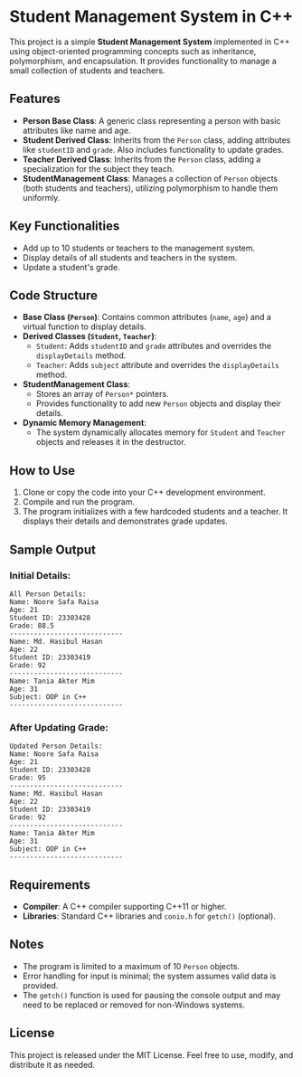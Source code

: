 # Student Management System in C++

This project is a simple **Student Management System** implemented in C++ using object-oriented programming concepts such as inheritance, polymorphism, and encapsulation. It provides functionality to manage a small collection of students and teachers.

## Features
- **Person Base Class**: A generic class representing a person with basic attributes like name and age.
- **Student Derived Class**: Inherits from the `Person` class, adding attributes like `studentID` and `grade`. Also includes functionality to update grades.
- **Teacher Derived Class**: Inherits from the `Person` class, adding a specialization for the subject they teach.
- **StudentManagement Class**: Manages a collection of `Person` objects (both students and teachers), utilizing polymorphism to handle them uniformly.

## Key Functionalities
- Add up to 10 students or teachers to the management system.
- Display details of all students and teachers in the system.
- Update a student's grade.

## Code Structure
- **Base Class (`Person`)**: Contains common attributes (`name`, `age`) and a virtual function to display details.
- **Derived Classes (`Student`, `Teacher`)**:
  - `Student`: Adds `studentID` and `grade` attributes and overrides the `displayDetails` method.
  - `Teacher`: Adds `subject` attribute and overrides the `displayDetails` method.
- **StudentManagement Class**:
  - Stores an array of `Person*` pointers.
  - Provides functionality to add new `Person` objects and display their details.
- **Dynamic Memory Management**:
  - The system dynamically allocates memory for `Student` and `Teacher` objects and releases it in the destructor.

## How to Use
1. Clone or copy the code into your C++ development environment.
2. Compile and run the program.
3. The program initializes with a few hardcoded students and a teacher. It displays their details and demonstrates grade updates.

## Sample Output
### Initial Details:
```
All Person Details:
Name: Noore Safa Raisa
Age: 21
Student ID: 23303428
Grade: 88.5
----------------------------
Name: Md. Hasibul Hasan
Age: 22
Student ID: 23303419
Grade: 92
----------------------------
Name: Tania Akter Mim
Age: 31
Subject: OOP in C++
----------------------------
```

### After Updating Grade:
```
Updated Person Details:
Name: Noore Safa Raisa
Age: 21
Student ID: 23303428
Grade: 95
----------------------------
Name: Md. Hasibul Hasan
Age: 22
Student ID: 23303419
Grade: 92
----------------------------
Name: Tania Akter Mim
Age: 31
Subject: OOP in C++
----------------------------
```

## Requirements
- **Compiler**: A C++ compiler supporting C++11 or higher.
- **Libraries**: Standard C++ libraries and `conio.h` for `getch()` (optional).

## Notes
- The program is limited to a maximum of 10 `Person` objects.
- Error handling for input is minimal; the system assumes valid data is provided.
- The `getch()` function is used for pausing the console output and may need to be replaced or removed for non-Windows systems.

## License
This project is released under the MIT License. Feel free to use, modify, and distribute it as needed.

